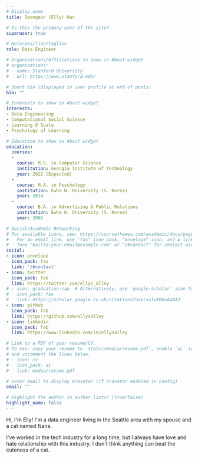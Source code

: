 ```yaml
---
# Display name
title: Seongeun (Elly) Han

# Is this the primary user of the site?
superuser: true

# Role/position/tagline
role: Data Engineer

# Organizations/Affiliations to show in About widget
# organizations:
# - name: Stanford University
#   url: https://www.stanford.edu/

# Short bio (displayed in user profile at end of posts)
bio: ""

# Interests to show in About widget
interests:
- Data Engineering
- Computational Social Science
- Learning @ Scale
- Psychology of Learning

# Education to show in About widget
education:
  courses:
  - 
    course: M.S. in Computer Science
    institution: Georgia Institute of Technology
    year: 2022 (Expected)
  - 
    course: M.A. in Psychology
    institution: Ewha W. University (S. Korea)
    year: 2014
  - 
    course: B.A. in Advertising & Public Relations
    institution: Ewha W. University (S. Korea)
    year: 2005

# Social/Academic Networking
# For available icons, see: https://sourcethemes.com/academic/docs/page-builder/#icons
#   For an email link, use "fas" icon pack, "envelope" icon, and a link in the
#   form "mailto:your-email@example.com" or "/#contact" for contact widget.
social:
- icon: envelope
  icon_pack: fas
  link: '/#contact'
- icon: twitter
  icon_pack: fab
  link: https://twitter.com/ellys_alley
# - icon: graduation-cap  # Alternatively, use `google-scholar` icon from `ai` icon pack
#   icon_pack: fas
#   link: https://scholar.google.co.uk/citations?user=sIwtMXoAAAAJ
- icon: github
  icon_pack: fab
  link: https://github.com/ellysalley
- icon: linkedin
  icon_pack: fab
  link: https://www.linkedin.com/in/ellysalley

# Link to a PDF of your resume/CV.
# To use: copy your resume to `static/media/resume.pdf`, enable `ai` icons in `params.toml`, 
# and uncomment the lines below.
# - icon: cv
#   icon_pack: ai
#   link: media/resume.pdf

# Enter email to display Gravatar (if Gravatar enabled in Config)
email: ""

# Highlight the author in author lists? (true/false)
highlight_name: false
---
```


Hi, I'm Elly! I'm a data engineer living in the Seattle area with my spouse and a cat named Nana.

I've worked in the tech industry for a long time, but I always have love and hate relationship with this industry. I don't think anything can beat the cuteness of a cat.
